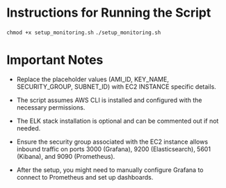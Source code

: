 # Instructions for Running the Script
`chmod +x setup_monitoring.sh`
`./setup_monitoring.sh`

# Important Notes
* Replace the placeholder values (AMI_ID, KEY_NAME, SECURITY_GROUP, SUBNET_ID) with EC2 INSTANCE specific details.

* The script assumes AWS CLI is installed and configured with the necessary permissions.

* The ELK stack installation is optional and can be commented out if not needed.

* Ensure the security group associated with the EC2 instance allows inbound traffic on ports 3000 (Grafana), 9200 (Elasticsearch), 5601 (Kibana), and 9090 (Prometheus).

* After the setup, you might need to manually configure Grafana to connect to Prometheus and set up dashboards.
